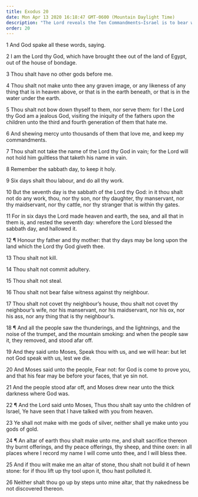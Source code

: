 ```yaml
---
title: Exodus 20
date: Mon Apr 13 2020 16:18:47 GMT-0600 (Mountain Daylight Time)
description: "The Lord reveals the Ten Commandments—Israel is to bear witness that the Lord has spoken from heaven—The children of Israel are forbidden to make gods of silver or gold—They are to make altars of unhewn stones and sacrifice to the Lord thereon."
order: 20
---
```


1 And God spake all these words, saying.

2 I am the Lord thy God, which have brought thee out of the land of Egypt, out of the house of bondage.

3 Thou shalt have no other gods before me.

4 Thou shalt not make unto thee any graven image, or any likeness of any thing that is in heaven above, or that is in the earth beneath, or that is in the water under the earth.

5 Thou shalt not bow down thyself to them, nor serve them: for I the Lord thy God am a jealous God, visiting the iniquity of the fathers upon the children unto the third and fourth generation of them that hate me.

6 And shewing mercy unto thousands of them that love me, and keep my commandments.

7 Thou shalt not take the name of the Lord thy God in vain; for the Lord will not hold him guiltless that taketh his name in vain.

8 Remember the sabbath day, to keep it holy.

9 Six days shalt thou labour, and do all thy work.

10 But the seventh day is the sabbath of the Lord thy God: in it thou shalt not do any work, thou, nor thy son, nor thy daughter, thy manservant, nor thy maidservant, nor thy cattle, nor thy stranger that is within thy gates.

11 For in six days the Lord made heaven and earth, the sea, and all that in them is, and rested the seventh day: wherefore the Lord blessed the sabbath day, and hallowed it.

12 ¶ Honour thy father and thy mother: that thy days may be long upon the land which the Lord thy God giveth thee.

13 Thou shalt not kill.

14 Thou shalt not commit adultery.

15 Thou shalt not steal.

16 Thou shalt not bear false witness against thy neighbour.

17 Thou shalt not covet thy neighbour’s house, thou shalt not covet thy neighbour’s wife, nor his manservant, nor his maidservant, nor his ox, nor his ass, nor any thing that is thy neighbour’s.

18 ¶ And all the people saw the thunderings, and the lightnings, and the noise of the trumpet, and the mountain smoking: and when the people saw it, they removed, and stood afar off.

19 And they said unto Moses, Speak thou with us, and we will hear: but let not God speak with us, lest we die.

20 And Moses said unto the people, Fear not: for God is come to prove you, and that his fear may be before your faces, that ye sin not.

21 And the people stood afar off, and Moses drew near unto the thick darkness where God was.

22 ¶ And the Lord said unto Moses, Thus thou shalt say unto the children of Israel, Ye have seen that I have talked with you from heaven.

23 Ye shall not make with me gods of silver, neither shall ye make unto you gods of gold.

24 ¶ An altar of earth thou shalt make unto me, and shalt sacrifice thereon thy burnt offerings, and thy peace offerings, thy sheep, and thine oxen: in all places where I record my name I will come unto thee, and I will bless thee.

25 And if thou wilt make me an altar of stone, thou shalt not build it of hewn stone: for if thou lift up thy tool upon it, thou hast polluted it.

26 Neither shalt thou go up by steps unto mine altar, that thy nakedness be not discovered thereon.

